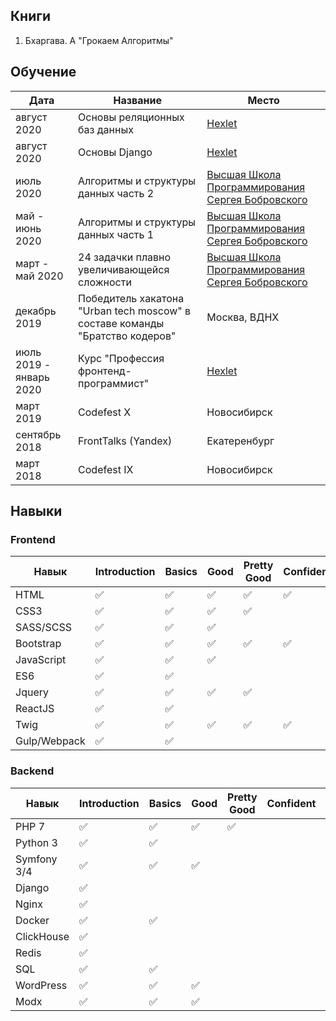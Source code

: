 ## Книги
1. Бхаргава. А "Грокаем Алгоритмы"

## Обучение

| Дата | Название | Место
| --- | --- | --- |
| август 2020 | Основы реляционных баз данных | [Hexlet](https://ru.hexlet.io/courses/rdb-basics)
| август 2020 | Основы Django | [Hexlet](https://ru.hexlet.io/courses/python-django-basics)
| июль 2020 | Алгоритмы и структуры данных часть 2 | [Высшая Школа Программирования Сергея Бобровского](https://vk.com/lambda_brain) |
| май - июнь 2020 | Алгоритмы и структуры данных часть 1 | [Высшая Школа Программирования Сергея Бобровского](https://vk.com/lambda_brain) |
| март - май 2020 | 24 задачки плавно увеличивающейся сложности | [Высшая Школа Программирования Сергея Бобровского](https://vk.com/lambda_brain) |
| декабрь 2019 | Победитель хакатона "Urban tech moscow" в составе команды "Братство кодеров" | Москва, ВДНХ
| июль 2019 - январь 2020 | Курс "Профессия фронтенд-программист" | [Hexlet](https://ru.hexlet.io/professions/frontend)
| март 2019 | Codefest X | Новосибирск |
| сентябрь 2018 | FrontTalks (Yandex) | Екатеренбург |
| март 2018 | Codefest IX | Новосибирск |

## Навыки

### Frontend
| Навык | Introduction | Basics | Good | Pretty Good | Confident | Awesome |
| ---   | ---          | ---    | ---  | ---         | ---       | ---     |
| HTML | :white_check_mark: | :white_check_mark: | :white_check_mark: | :white_check_mark: | :white_check_mark:
| CSS3 | :white_check_mark: | :white_check_mark: | :white_check_mark: | :white_check_mark:
| SASS/SCSS | :white_check_mark: | :white_check_mark: | :white_check_mark:
| Bootstrap | :white_check_mark: | :white_check_mark: | :white_check_mark: | :white_check_mark: | :white_check_mark:
| JavaScript | :white_check_mark: | :white_check_mark: | :white_check_mark: |
| ES6 | :white_check_mark: | :white_check_mark:
| Jquery | :white_check_mark: | :white_check_mark: | :white_check_mark: | :white_check_mark:
| ReactJS | :white_check_mark: | :white_check_mark: |
| Twig | :white_check_mark: | :white_check_mark: | :white_check_mark: | :white_check_mark: | :white_check_mark:
| Gulp/Webpack | :white_check_mark: | :white_check_mark: |



### Backend
| Навык | Introduction | Basics | Good | Pretty Good | Confident | Awesome |
| ---   | ---          | ---    | ---  | ---         | ---       | ---     |
| PHP 7 | :white_check_mark: | :white_check_mark: | :white_check_mark: | :white_check_mark: | 
| Python 3 | :white_check_mark: | :white_check_mark: |
| Symfony 3/4 | :white_check_mark: | :white_check_mark: | :white_check_mark: |
| Django | :white_check_mark:
| Nginx | :white_check_mark:
| Docker | :white_check_mark: | :white_check_mark:
| ClickHouse | :white_check_mark:
| Redis | :white_check_mark:
| SQL | :white_check_mark: | :white_check_mark:
| WordPress | :white_check_mark: | :white_check_mark: | :white_check_mark:
| Modx | :white_check_mark: | :white_check_mark: | :white_check_mark:
